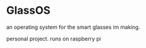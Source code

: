 # GlassOS
an operating system for the smart glasses im making.

personal project. runs on raspberry pi
